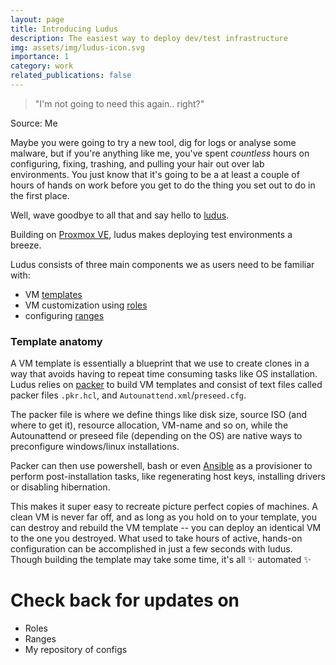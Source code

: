 ```yaml
---
layout: page
title: Introducing Ludus
description: The easiest way to deploy dev/test infrastructure
img: assets/img/ludus-icon.svg
importance: 1
category: work
related_publications: false
---
```


> "I'm not going to need this again.. right?"

<div class="caption">Source: Me</div>

Maybe you were going to try a new tool, dig for logs or analyse some malware, but if you're anything like me, you've spent _countless_ hours on configuring, fixing, trashing, and pulling your hair out over lab environments.
You just know that it's going to be a at least a couple of hours of hands on work before you get to do the thing you set out to do in the first place.

Well, wave goodbye to all that and say hello to [ludus](https://ludus.cloud/).

Building on [Proxmox VE](https://proxmox.com/en/products/proxmox-virtual-environment/overview), ludus makes deploying test environments a breeze.

Ludus consists of three main components we as users need to be familiar with:

- VM [templates](https://docs.ludus.cloud/docs/templates)
- VM customization using [roles](https://docs.ludus.cloud/docs/roles)
- configuring [ranges](https://docs.ludus.cloud/docs/configuration)

### Template anatomy

A VM template is essentially a blueprint that we use to create clones in a way that avoids having to repeat time consuming tasks like OS installation.
Ludus relies on [packer](https://www.packer.io) to build VM templates and consist of text files called packer files `.pkr.hcl`, and `Autounattend.xml`/`preseed.cfg`.

The packer file is where we define things like disk size, source ISO (and where to get it), resource allocation, VM-name and so on, while the Autounattend or preseed file (depending on the OS) are native ways to preconfigure windows/linux installations.

Packer can then use powershell, bash or even [Ansible](https://www.ansible.com/) as a provisioner to perform post-installation tasks, like regenerating host keys, installing drivers or disabling hibernation.

This makes it super easy to recreate picture perfect copies of machines. A clean VM is never far off, and as long as you hold on to your template, you can destroy and rebuild the VM template -- you can deploy an identical VM to the one you destroyed. What used to take hours of active, hands-on configuration can be accomplished in just a few seconds with ludus. Though building the template may take some time, it's all :sparkles: automated :sparkles:

# Check back for updates on

- Roles
- Ranges
- My repository of configs
